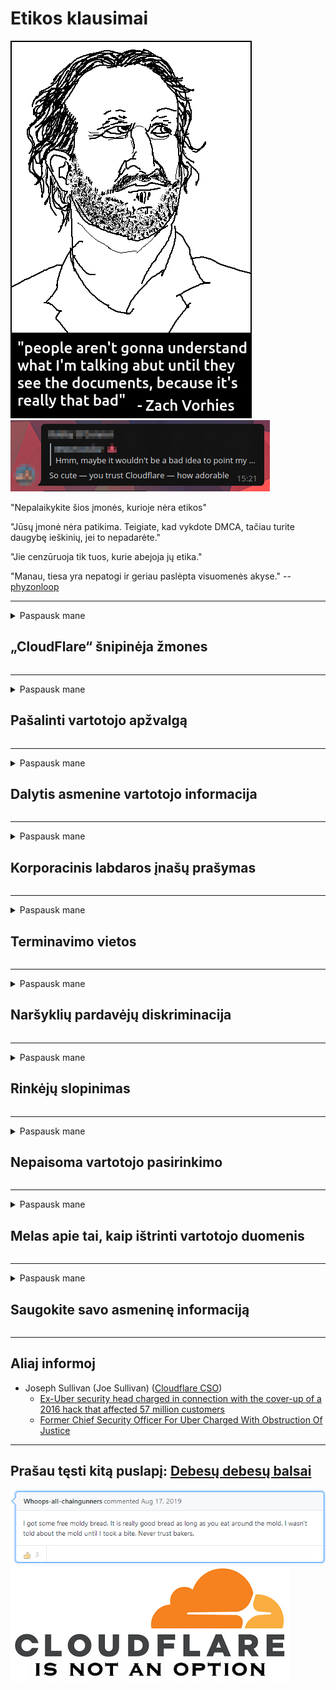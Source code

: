 # Etikos klausimai

![](../image/itsreallythatbad.jpg)
![](../image/telegram/c81238387627b4bfd3dcd60f56d41626.jpg)

"Nepalaikykite šios įmonės, kurioje nėra etikos"

"Jūsų įmonė nėra patikima. Teigiate, kad vykdote DMCA, tačiau turite daugybę ieškinių, jei to nepadarėte."

"Jie cenzūruoja tik tuos, kurie abejoja jų etika."

"Manau, tiesa yra nepatogi ir geriau paslėpta visuomenės akyse."  -- [phyzonloop](https://twitter.com/phyzonloop)


---


<details>
<summary>Paspausk mane

## „CloudFlare“ šnipinėja žmones
</summary>


„Cloudflare“ siunčia šlamšto el. Laiškus ne „Cloudflare“ vartotojams.

- Siųsti el. Laiškus tik pasirinkusiems abonentams
- Kai vartotojas sako „stop“, nustokite siųsti el. Laiškus

Tai taip paprasta. Bet „Cloudflare“ nerūpi.
„Cloudflare“ teigė, kad naudodamiesi savo paslauga gali sustabdyti visus nepageidaujamus elektronikos platintojus ar užpuolikus.
Kaip sustabdyti „Cloudflare“ neįjungę „Cloudflare“?


| 🖼 | 🖼 |
| --- | --- |
| ![](../image/cfspam01.jpg) | ![](../image/cfspam03.jpg) |
| ![](../image/cfspam02.jpg) | ![](../image/cfspambrittany.jpg)<br>![](../image/cfspamtwtr.jpg) |

</details>

---

<details>
<summary>Paspausk mane

## Pašalinti vartotojo apžvalgą
</summary>


„Cloudflare“ cenzūra neigiamų atsiliepimų.
Jei „Twitter“ publikuosite „Cloudflare“ tekstą, turėsite galimybę gauti „Cloudflare“ darbuotojo atsakymą „Ne, tai ne“ pranešimu.
Jei paskelbiate neigiamą atsiliepimą bet kurioje peržiūros svetainėje, jie bandys jį cenzūruoti.


| 🖼 | 🖼 |
| --- | --- |
| ![](../image/cfcenrev_01.jpg)<br>![](../image/cfcenrev_02.jpg) | ![](../image/cfcenrev_03.jpg) |

</details>

---

<details>
<summary>Paspausk mane

## Dalytis asmenine vartotojo informacija
</summary>


Debesų liepsna turi didžiulę priekabiavimo problemą.
„Cloudflare“ dalijasi asmenine informacija apie tuos, kurie skundžiasi dėl priglobtų svetainių.
Jie kartais prašo jūsų pateikti savo tikrąjį asmens tapatybės dokumentą.
Jei nenorite priekabiauti, užpulti, praryti ar nužudyti, geriau atsiribokite nuo „Cloudflared“ svetainių.


| 🖼 | 🖼 |
| --- | --- |
| ![](../image/cfdox_what.jpg) | ![](../image/cfdox_swat.jpg) |
| ![](../image/cfdox_kill.jpg) | ![](../image/cfdox_threat.jpg) |
| ![](../image/cfdox_dox.jpg) | ![](../image/cfdox_ex1.jpg)<br>![](../image/cfdox_ex2.jpg) |

</details>

---

<details>
<summary>Paspausk mane

## Korporacinis labdaros įnašų prašymas
</summary>


„CloudFlare“ prašo labdaros įmokų.
Labai pasibaisėtina, kad amerikiečių korporacija paprašys labdaros kartu su pelno nesiekiančiomis organizacijomis, kurios turi rimtų priežasčių.
Jei jums patinka blokuoti žmones ar eikvoti kitų žmonių laiką, galbūt norėsite užsisakyti picas „Cloudflare“ darbuotojams.


![](../image/cfdonate.jpg)

</details>

---

<details>
<summary>Paspausk mane

## Terminavimo vietos
</summary>


Ką darysi, jei svetainė staiga sumažės?
Yra pranešimų, kad „Cloudflare“ be jokio perspėjimo tyliai ištrina vartotojo konfigūraciją arba nutraukia paslaugų teikimą.
Siūlome rasti geresnį paslaugų teikėją.

![](../image/cftmnt.jpg)

</details>

---

<details>
<summary>Paspausk mane

## Naršyklių pardavėjų diskriminacija
</summary>


„CloudFlare“ teikia pirmenybę tiems, kurie naudojasi „Firefox“, o priešiškai elgiasi su „Tor“ naršyklės ne „Tor“ naršyklės vartotojais.
„Tor“ vartotojai, kurie teisėtai atsisako vykdyti nemokamą „Java“ scenarijų, taip pat elgiasi priešiškai.
Ši prieigos nelygybė yra tinklo neutralumo ir piktnaudžiavimo galia.

![](../image/browdifftbcx.gif)

- Kairėje: „Tor“ naršyklė, dešinėje: „Chrome“. Tas pats IP adresas.

![](../image/browserdiff.jpg)

- Kairėje: „Tor“ naršyklės „Java“ scenarijus išjungtas, slapukas įjungtas
- Dešinė: „Chrome Javascript“ įgalinta, Slapukas neleidžiamas

![](../image/cfsiryoublocked.jpg)

- „QuteBrowser“ (nepilna naršyklė) be „Tor“ („Clearnet IP“)

| ***Naršyklė*** | ***Prieigos gydymas*** |
| --- | --- |
| Tor Browser („JavaScript“ įgalinta) | prieiga leidžiama |
| Firefox („JavaScript“ įgalinta) | prieiga pablogėjusi |
| Chromium („JavaScript“ įgalinta) | prieiga pablogėjusi |
| Chromium or Firefox („Java“ scenarijus išjungtas) | prieiga atmesta |
| Chromium or Firefox (Slapukas neleidžiamas) | prieiga atmesta |
| QuteBrowser | prieiga atmesta |
| lynx | prieiga atmesta |
| w3m | prieiga atmesta |
| wget | prieiga atmesta |


Kodėl nepasinaudojus garso mygtuku lengvam iššūkiui išspręsti?

Taip, yra garso mygtukas, tačiau jis visada neveikia naudojant „Tor“.
Šį pranešimą gausite spustelėję jį:

```
Pabandyti dar kartą vėliau
Jūsų kompiuteris ar tinklas gali siųsti automatines užklausas.
Norėdami apsaugoti savo vartotojus, šiuo metu negalime apdoroti jūsų užklausos.
Norėdami gauti daugiau informacijos, apsilankykite mūsų pagalbos puslapyje
```

</details>

---

<details>
<summary>Paspausk mane

## Rinkėjų slopinimas
</summary>


Rinkėjai JAV valstijose registruojasi galėdami balsuoti per savo gyvenamosios vietos valstybės sekretoriaus svetainę.
Respublikonų kontroliuojamos valstybės sekretorių įstaigos verčiasi rinkėjų numalšinimu proksifikuodamos valstybės sekretoriaus svetainę per „Cloudflare“.
„Cloudflare“ priešiškas elgesys su „Tor“ vartotojais, jos MITM, kaip centralizuoto pasaulinio stebėjimo taško, padėtis ir žalingas jo vaidmuo apskritai daro būsimuosius rinkėjus nelinkusius registruotis.
Visų pirma liberalai linkę į privatumą.
Rinkėjų registracijos formos renka neskelbtiną informaciją apie rinkėjo politinį pasvirimą, asmens fizinį adresą, socialinio draudimo numerį ir gimimo datą.
Daugelis valstybių viešai prieina tik dalį šios informacijos, tačiau „Cloudflare“ mato visą tą informaciją, kai kas nors registruojasi balsuoti.

Atminkite, kad registracija popieriuje nepanaikina „Cloudflare“, nes valstybės duomenų įvesties darbuotojų sekretorius greičiausiai naudosis „Cloudflare“ svetaine duomenų įvedimui.

| 🖼 | 🖼 |
| --- | --- |
| ![](../image/cfvotm_01.jpg) | ![](../image/cfvotm_02.jpg) |

- Change.org yra garsi svetainė, skirta rinkti balsus ir imtis veiksmų.
“žmonės visur pradeda kampanijas, telkia rėmėjus ir bendradarbiauja su sprendimų priėmėjais, siekdami sprendimų.”
Deja, dėl „Cloudflare“ agresyvaus filtro daugelis žmonių iš viso negali peržiūrėti „Change.org“.
Jiems neleidžiama pasirašyti peticijos, taip pašalinant juos iš demokratinio proceso.
Problemos pašalinimą gali padėti naudoti kita, be debesų naudojama platforma, pavyzdžiui, „OpenPetition“.

| 🖼 | 🖼 |
| --- | --- |
| ![](../image/changeorgasn.jpg) | ![](../image/changeorgtor.jpg) |

- „Cloudflare“ „Atėnų projektas“ siūlo nemokamą apsaugą įmonės lygiu valstybinių ir vietos rinkimų svetainėse.
Jie teigė, kad „jų rinkėjai gali gauti informaciją apie rinkimus ir rinkėjų registraciją“, tačiau tai melas, nes daugelis žmonių tiesiog negali naršyti šioje svetainėje.

</details>

---

<details>
<summary>Paspausk mane

## Nepaisoma vartotojo pasirinkimo
</summary>


Jei kažko atsisakote, tikitės, kad negaunate apie tai el. Laiško.
„Cloudflare“ nepaiso vartotojo pasirinkimo ir dalijasi duomenimis su trečiųjų šalių korporacijomis be kliento sutikimo.
Jei naudojate jų nemokamą planą, jie kartais jums siunčia el. Laišką, prašydami įsigyti mėnesinę prenumeratą.

![](../image/cfviopl_tp.jpg)

</details>

---

<details>
<summary>Paspausk mane

## Melas apie tai, kaip ištrinti vartotojo duomenis
</summary>


Remiantis šiuo buvusio „cloudflare“ kliento tinklaraščiu, „Cloudflare“ meluoja apie sąskaitų ištrynimą.
Šiais laikais daugelis įmonių saugo jūsų duomenis uždarius ar pašalinus jūsų sąskaitą.
Daugelis gerų kompanijų apie tai užsimena savo privatumo politikoje.
Debesų liepsna? Ne.

```
2019-08-05 „CloudFlare“ atsiuntė man patvirtinimą, kad jie pašalino mano sąskaitą.
2019-10-02 Gavau el. Laišką iš „CloudFlare“, „nes esu klientas“
```

„Cloudflare“ nežinojo apie žodį „pašalinti“.
Jei jis tikrai pašalintas, kodėl šis buvęs klientas gavo el. Laišką?
Jis taip pat paminėjo, kad „Cloudflare“ privatumo politikoje apie tai neužsimenama.

```
Naujojoje jų privatumo politikoje neminimas duomenų saugojimas metus.
```

![](../image/cfviopl_notdel.jpg)

Kaip galite pasitikėti „Cloudflare“, jei jų privatumo politika yra LIE?

</details>

---

<details>
<summary>Paspausk mane

## Saugokite savo asmeninę informaciją
</summary>


Ištrinti „Cloudflare“ paskyrą sunku.

```
Pateikite palaikymo bilietą naudodami kategoriją „Paskyra“,
ir paprašykite paskyros ištrynimo pranešimo tekste.
Prieš pateikdami prašymą ištrinti, prie paskyros neturite pridėti domenų ar kredito kortelių.
```

Gausite šį patvirtinimo el. Laišką.

![](../image/cf_deleteandkeep.jpg)

„Mes pradėjome tvarkyti jūsų prašymą ištrinti“, bet „Mes ir toliau kaupsime jūsų asmeninę informaciją“.

Ar galite tuo „pasitikėti“?

</details>

---

## Aliaj informoj

- Joseph Sullivan (Joe Sullivan) ([Cloudflare CSO](https://twitter.com/eastdakota/status/1296522269313785862))
  - [Ex-Uber security head charged in connection with the cover-up of a 2016 hack that affected 57 million customers](https://www.businessinsider.com/uber-data-hack-security-head-joe-sullivan-charged-cover-up-2020-8)
  - [Former Chief Security Officer For Uber Charged With Obstruction Of Justice](https://www.justice.gov/usao-ndca/pr/former-chief-security-officer-uber-charged-obstruction-justice)


---

## Prašau tęsti kitą puslapį:   [Debesų debesų balsai](../PEOPLE.md)

![](../image/freemoldybread.jpg)
![](../image/cfisnotanoption.jpg)

